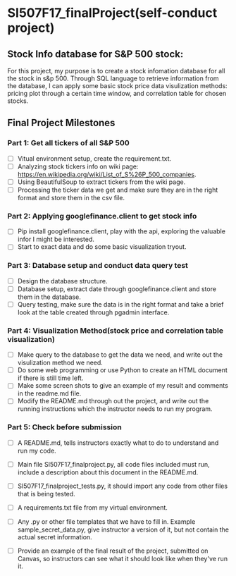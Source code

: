 # SI507F17_finalProject(self-conduct project)
## Stock Info database for S&P 500 stock:
For this project, my purpose is to create a stock infomation database for all the stock in s&p 500. Through
SQL language to retrieve information from the database, I can apply some basic stock price data visulization methods: pricing plot through a certain time window, and correlation table for chosen stocks.


## Final Project Milestones
### Part 1: Get all tickers of all S&P 500
- [ ] Vitual environment setup, create the requirement.txt.
- [ ] Analyzing stock tickers info on wiki page: https://en.wikipedia.org/wiki/List_of_S%26P_500_companies.
- [ ] Using BeautifulSoup to extract tickers from the wiki page.
- [ ] Processing the ticker data we get and make sure they are in the right format and store them in the csv file.

### Part 2: Applying googlefinance.client to get stock info
- [ ] Pip install googlefinance.client, play with the api, exploring the valuable infor I might be interested.
- [ ] Start to exact data and do some basic visualization tryout.

### Part 3: Database setup and conduct data query test
- [ ] Design the database structure.
- [ ] Database setup, extract date through googlefinance.client and store them in the database.
- [ ] Query testing, make sure the data is in the right format and take a brief look at the table created through pgadmin interface.

### Part 4: Visualization Method(stock price and correlation table visualization)
- [ ] Make query to the database to get the data we need, and write out the visulization method we need.
- [ ] Do some web programming or use Python to create an HTML document if there is still time left.
- [ ] Make some screen shots to give an example of my result and comments in the readme.md file.
- [ ] Modify the README.md through out the project, and write out the running instructions which the instructor needs to run my program.

### Part 5: Check before submission
- [ ] A README.md, tells instructors exactly what to do to understand and run my code.

- [ ] Main file SI507F17_finalproject.py, all code files included must run, include a description about this document in the README.md.

- [ ] SI507F17_finalproject_tests.py, it should import any code from other files that is being tested.

- [ ] A requirements.txt file from my virtual environment.

- [ ] Any .py or other file templates that we have to fill in. Example sample_secret_data.py, give instructor a version of it, but not contain the actual secret information.

- [ ] Provide an example of the final result of the project, submitted on Canvas, so instructors can see what it should look like when they've run it.